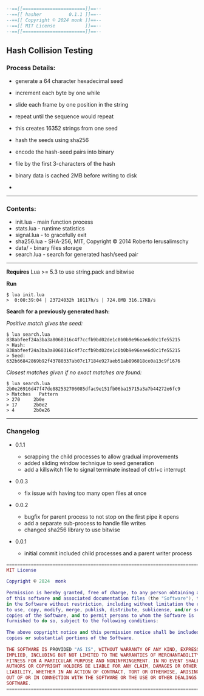 ```lua
--==[[=======================]]==--
--==[[ hasher          0.1.1 ]]==--
--==[[ Copyright © 2024 monk ]]==--
--==[[ MIT License           ]]==--
--==[[=======================]]==--
```

Hash Collision Testing
---

### Process Details:

- generate a 64 character hexadecimal seed

- increment each byte by one while 

- slide each frame by one position in the string

- repeat until the sequence would repeat

- this creates 16352 strings from one seed

- hash the seeds using sha256

- encode the hash-seed pairs into binary

- file by the first 3-characters of the hash

- binary data is cached 2MB before writing to disk

- 

___

### Contents:

  - init.lua    - main function process
  - stats.lua   - runtime statistics
  - signal.lua  - to gracefully exit
  - sha256.lua  - SHA-256, MIT, Copyright © 2014 Roberto Ierusalimschy
  - data/       - binary files storage
  - search.lua  - search for generated hash/seed pair

___

**Requires** Lua >= 5.3 to use string.pack and bitwise

**Run**

    $ lua init.lua
    >  0:00:39:04 | 23724032h 10117h/s | 724.0MB 316.17KB/s

**Search for a previously generated hash:**

  *Positive match gives the seed:*

    $ lua search.lua 838abfeef24a3ba3a8060316c4f7ccfb9bd02de1c0b0b9e96eae6d0c1fe55215
    > Hash: 838abfeef24a3ba3a8060316c4f7ccfb9bd02de1c0b0b9e96eae6d0c1fe55215
    > Seed: 632b66842869b92f43780337ab07c17184e927aeb51ab896018ce0a13c9f1676

  *Closest matches given if no exact matches are found:*

    $ lua search.lua 2b0e26916d47f47de882532706085dfac9e151fb06ba15715a3a7b44272e6fc9
    > Matches	Pattern
    > 270     2b0e
    > 17      2b0e2
    > 4       2b0e26

____

### Changelog

  - 0.1.1
    - scrapping the child processes to allow gradual improvements
    - added sliding window technique to seed generation
    - add a killswitch file to signal terminate instead of ctrl+c interrupt

  - 0.0.3
    - fix issue with having too many open files at once

  - 0.0.2
    - bugfix for parent process to not stop on the first pipe it opens
    - add a separate sub-process to handle file writes
    - changed sha256 library to use bitwise

  - 0.0.1
    - initial commit included child processes and a parent writer process


```lua
==============================================================================
MIT License                                                                   
                                                                              
Copyright © 2024  monk                                                        
                                                                              
Permission is hereby granted, free of charge, to any person obtaining a copy  
of this software and associated documentation files (the "Software"), to deal 
in the Software without restriction, including without limitation the rights  
to use, copy, modify, merge, publish, distribute, sublicense, and/or sell     
copies of the Software, and to permit persons to whom the Software is         
furnished to do so, subject to the following conditions:                      
                                                                              
The above copyright notice and this permission notice shall be included in all
copies or substantial portions of the Software.                               
                                                                              
THE SOFTWARE IS PROVIDED "AS IS", WITHOUT WARRANTY OF ANY KIND, EXPRESS OR    
IMPLIED, INCLUDING BUT NOT LIMITED TO THE WARRANTIES OF MERCHANTABILITY,      
FITNESS FOR A PARTICULAR PURPOSE AND NONINFRINGEMENT. IN NO EVENT SHALL THE   
AUTHORS OR COPYRIGHT HOLDERS BE LIABLE FOR ANY CLAIM, DAMAGES OR OTHER        
LIABILITY, WHETHER IN AN ACTION OF CONTRACT, TORT OR OTHERWISE, ARISING FROM, 
OUT OF OR IN CONNECTION WITH THE SOFTWARE OR THE USE OR OTHER DEALINGS IN THE 
SOFTWARE.                                                                     
==============================================================================
```